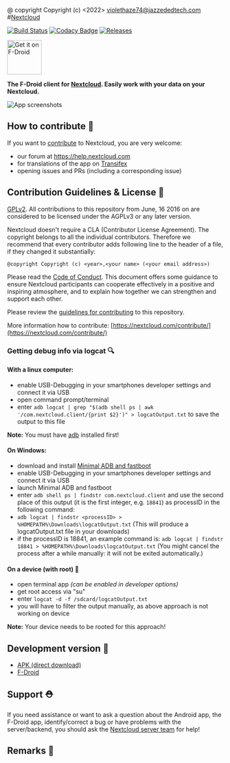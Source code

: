 @ copyright Copyright (c) <2022> <Lisa Dudley> <violethaze74@jazzededtech.com>
#[Nextcloud](https://nextcloud.com) 

[![Build Status](https://drone.nextcloud.com/api/badges/nextcloud/f-droid/status.svg)](https://drone.nextcloud.com/nextcloud/android) [![Codacy Badge](https://api.codacy.com/project/badge/Grade/80401cb343854343b4d94acbfb72d3ec)](https://www.codacy.com/app/Nextcloud/android?utm_source=github.com&amp;utm_medium=referral&amp;utm_content=nextcloud/android&amp;utm_campaign=Badge_Grade) [![Releases](https://img.shields.io/github/release/nextcloud/android.svg)](https://github.com/nextcloud/android/releases/latest)

[<img src="https://f-droid.org/badge/get-it-on.png"
      alt="Get it on F-Droid"
      height="80">](https://f-droid.org/packages/com.nextcloud.client/)

**The F-Droid client for [Nextcloud](https://nextcloud.com). Easily work with your data on your Nextcloud.**

![App screenshots](/doc/Nextcloud_F-Droid_Screenshots.png "App screenshots")

## How to contribute :rocket:
If you want to [contribute](https://nextcloud.com/contribute/) to Nextcloud, you are very welcome: 

- our forum at https://help.nextcloud.com
- for translations of the app on [Transifex](https://www.transifex.com/nextcloud/nextcloud/f-droid/)
- opening issues and PRs (including a corresponding issue)

## Contribution Guidelines & License :scroll:

[GPLv2](https://github.com/nextcloud/f-droid/blob/master/LICENSE.txt). All contributions to this repository from June, 16 2016 on are considered to be licensed under the AGPLv3 or any later version.

Nextcloud doesn't require a CLA (Contributor License Agreement). The copyright belongs to all the individual contributors. Therefore we recommend that every contributor adds following line to the header of a file, if they changed it substantially:

```
@copyright Copyright (c) <year>,<your name> (<your email address>)
```

Please read the [Code of Conduct](https://nextcloud.com/community/code-of-conduct/). This document offers some guidance to ensure Nextcloud participants can cooperate effectively in a positive and inspiring atmosphere, and to explain how together we can strengthen and support each other.

Please review the [guidelines for contributing](https://github.com/nextcloud/android/blob/master/CONTRIBUTING.md) to this repository.

More information how to contribute: [https://nextcloud.com/contribute/](https://nextcloud.com/contribute/)

### Getting debug info via logcat :mag:
#### With a linux computer:
- enable USB-Debugging in your smartphones developer settings and connect it via USB
- open command prompt/terminal
- enter `adb logcat | grep "$(adb shell ps | awk '/com.nextcloud.client/{print $2}')" > logcatOutput.txt` to save the output to this file

**Note:** You must have [adb](https://developer.android.com/studio/releases/platform-tools.html) installed first!

#### On Windows:
- download and install [Minimal ADB and fastboot](https://forum.xda-developers.com/t/tool-minimal-adb-and-fastboot-2-9-18.2317790/#post-42407269)
- enable USB-Debugging in your smartphones developer settings and connect it via USB
- launch Minimal ADB and fastboot
- enter `adb shell ps | findstr com.nextcloud.client` and use the second place of this output (it is the first integer, e.g. `18841`) as processID in the following command:
- `adb logcat | findstr <processID> > %HOMEPATH%\Downloads\logcatOutput.txt` (This will produce a logcatOutput.txt file in your downloads)
- if the processID is 18841, an example command is: `adb logcat | findstr 18841 > %HOMEPATH%\Downloads\logcatOutput.txt` (You might cancel the process after a while manually: it will not be exited automatically.)

#### On a device (with root) :wrench:
- open terminal app *(can be enabled in developer options)*
- get root access via "su"
- enter `logcat -d -f /sdcard/logcatOutput.txt`
- you will have to filter the output manually, as above approach is not working on device

**Note:** Your device needs to be rooted for this approach!

## Development version :hammer:
- [APK (direct download)](https://download.nextcloud.com/android/dev/latest.apk)
- [F-Droid](https://f-droid.org/en/packages/com.nextcloud.android.beta/)

## Support :rescue_worker_helmet:

If you need assistance or want to ask a question about the Android app, the F-Droid app, identify/correct a bug or have problems with the server/backend, you should ask the [Nextcloud server team](https://github.com/nextcloud/server) for help!

## Remarks :scroll:

